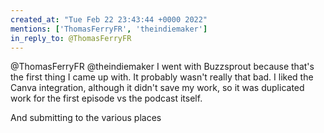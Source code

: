 ```yaml
---
created_at: "Tue Feb 22 23:43:44 +0000 2022"
mentions: ['ThomasFerryFR', 'theindiemaker']
in_reply_to: @ThomasFerryFR
---
```


@ThomasFerryFR @theindiemaker I went with Buzzsprout because that's the first thing I came up with. It probably wasn't really that bad. I liked the Canva integration, although it didn't save my work, so it was duplicated work for the first episode vs the podcast itself.

And submitting to the various places